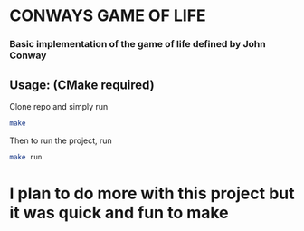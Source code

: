 # CONWAYS GAME OF LIFE

### Basic implementation of the game of life defined by John Conway

## Usage: (CMake required)

Clone repo and simply run
```bash
make
```

Then to run the project, run
```bash
make run
```

# I plan to do more with this project but it was quick and fun to make
